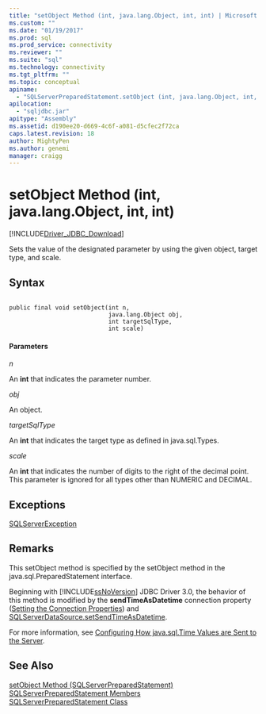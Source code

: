 ```yaml
---
title: "setObject Method (int, java.lang.Object, int, int) | Microsoft Docs"
ms.custom: ""
ms.date: "01/19/2017"
ms.prod: sql
ms.prod_service: connectivity
ms.reviewer: ""
ms.suite: "sql"
ms.technology: connectivity
ms.tgt_pltfrm: ""
ms.topic: conceptual
apiname: 
  - "SQLServerPreparedStatement.setObject (int, java.lang.Object, int, int)"
apilocation: 
  - "sqljdbc.jar"
apitype: "Assembly"
ms.assetid: d190ee20-d669-4c6f-a081-d5cfec2f72ca
caps.latest.revision: 18
author: MightyPen
ms.author: genemi
manager: craigg
---
```

# setObject Method (int, java.lang.Object, int, int)
[!INCLUDE[Driver_JDBC_Download](../../../includes/driver_jdbc_download.md)]

  Sets the value of the designated parameter by using the given object, target type, and scale.  
  
## Syntax  
  
```  
  
public final void setObject(int n,  
                            java.lang.Object obj,  
                            int targetSqlType,  
                            int scale)  
```  
  
#### Parameters  
 *n*  
  
 An **int** that indicates the parameter number.  
  
 *obj*  
  
 An object.  
  
 *targetSqlType*  
  
 An **int** that indicates the target type as defined in java.sql.Types.  
  
 *scale*  
  
 An **int** that indicates the number of digits to the right of the decimal point. This parameter is ignored for all types other than NUMERIC and DECIMAL.  
  
## Exceptions  
 [SQLServerException](../../../connect/jdbc/reference/sqlserverexception-class.md)  
  
## Remarks  
 This setObject method is specified by the setObject method in the java.sql.PreparedStatement interface.  
  
 Beginning with [!INCLUDE[ssNoVersion](../../../includes/ssnoversion_md.md)] JDBC Driver 3.0, the behavior of this method is modified by the **sendTimeAsDatetime** connection property ([Setting the Connection Properties](../../../connect/jdbc/setting-the-connection-properties.md)) and [SQLServerDataSource.setSendTimeAsDatetime](../../../connect/jdbc/reference/setsendtimeasdatetime-method-sqlserverdatasource.md).  
  
 For more information, see [Configuring How java.sql.Time Values are Sent to the Server](../../../connect/jdbc/configuring-how-java-sql-time-values-are-sent-to-the-server.md).  
  
## See Also  
 [setObject Method &#40;SQLServerPreparedStatement&#41;](../../../connect/jdbc/reference/setobject-method-sqlserverpreparedstatement.md)   
 [SQLServerPreparedStatement Members](../../../connect/jdbc/reference/sqlserverpreparedstatement-members.md)   
 [SQLServerPreparedStatement Class](../../../connect/jdbc/reference/sqlserverpreparedstatement-class.md)  
  
  
